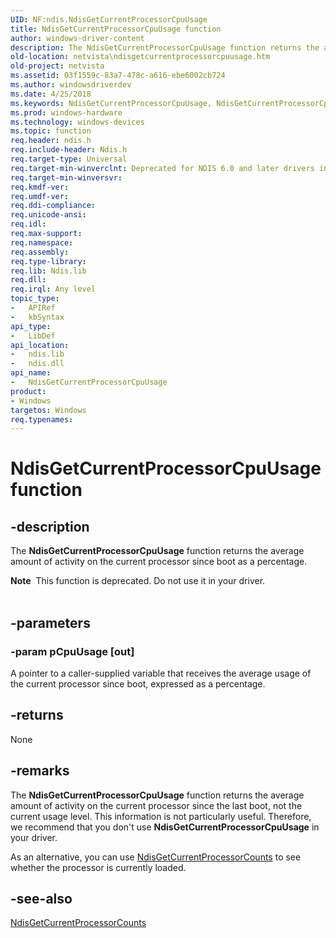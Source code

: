 ```yaml
---
UID: NF:ndis.NdisGetCurrentProcessorCpuUsage
title: NdisGetCurrentProcessorCpuUsage function
author: windows-driver-content
description: The NdisGetCurrentProcessorCpuUsage function returns the average amount of activity on the current processor since boot as a percentage.Note  This function is deprecated.
old-location: netvista\ndisgetcurrentprocessorcpuusage.htm
old-project: netvista
ms.assetid: 03f1559c-83a7-478c-a616-ebe6002cb724
ms.author: windowsdriverdev
ms.date: 4/25/2018
ms.keywords: NdisGetCurrentProcessorCpuUsage, NdisGetCurrentProcessorCpuUsage function [Network Drivers Starting with Windows Vista], ndis/NdisGetCurrentProcessorCpuUsage, ndis_sysinfo_ref_64c35a8c-5776-4902-b062-0685a16f5453.xml, netvista.ndisgetcurrentprocessorcpuusage
ms.prod: windows-hardware
ms.technology: windows-devices
ms.topic: function
req.header: ndis.h
req.include-header: Ndis.h
req.target-type: Universal
req.target-min-winverclnt: Deprecated for NDIS 6.0 and later drivers in Windows Vista and later. Deprecated for NDIS 5.1 drivers (see       NdisGetCurrentProcessorCpuUsage (NDIS 5.1)) in Windows XP and later.
req.target-min-winversvr: 
req.kmdf-ver: 
req.umdf-ver: 
req.ddi-compliance: 
req.unicode-ansi: 
req.idl: 
req.max-support: 
req.namespace: 
req.assembly: 
req.type-library: 
req.lib: Ndis.lib
req.dll: 
req.irql: Any level
topic_type:
-	APIRef
-	kbSyntax
api_type:
-	LibDef
api_location:
-	ndis.lib
-	ndis.dll
api_name:
-	NdisGetCurrentProcessorCpuUsage
product:
- Windows
targetos: Windows
req.typenames: 
---
```


# NdisGetCurrentProcessorCpuUsage function


## -description


The 
  <b>NdisGetCurrentProcessorCpuUsage</b> function returns the  average amount of activity on the current processor since boot as a
  percentage.
<div class="alert"><b>Note</b>  This function is deprecated. Do not use it in your driver.</div><div> </div>

## -parameters




### -param pCpuUsage [out]

A pointer to a caller-supplied variable that receives the average usage of the current processor since boot, expressed as a percentage.


## -returns



None




## -remarks



The <b>NdisGetCurrentProcessorCpuUsage</b> function returns the average amount of activity on the current processor since the last boot, not the current usage level. This information is not particularly useful. Therefore, we recommend that you don't use <b>NdisGetCurrentProcessorCpuUsage</b> in your driver.

As an alternative, you can use <a href="https://msdn.microsoft.com/library/windows/hardware/ff562625">NdisGetCurrentProcessorCounts</a> to see whether the processor is currently loaded.




## -see-also




<a href="https://msdn.microsoft.com/library/windows/hardware/ff562625">NdisGetCurrentProcessorCounts</a>
 

 

